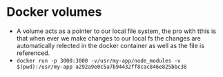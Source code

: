 # Docker volumes

- A volume acts as a pointer to our local file system, the pro with tthis is that when ever we make changes to our local fs the changes are automatically relected in the docker container as well as the file is referenced.
- `docker run -p 3000:3000 -v/usr/my-app/node_modules -v $(pwd):/usr/my-app a292a9e0c5a7b94432ff8cac846e825bbc38`
